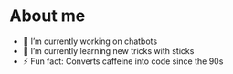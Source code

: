 # About me

- 🔭 I’m currently working on chatbots
- 🌱 I’m currently learning new tricks with sticks
- ⚡ Fun fact: Converts caffeine into code since the 90s

